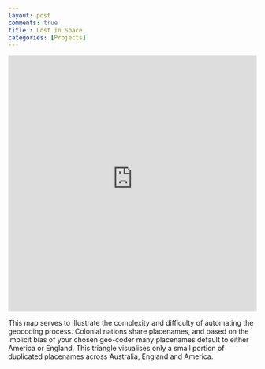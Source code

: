```yaml
---
layout: post
comments: true
title : Lost in Space
categories: [Projects]
---
```

<iframe width="100%" height="520" frameborder="0" src="https://finnoscarmorgan.carto.com/builder/6b79e793-26c1-40f2-8578-3a414abd1bda/embed" allowfullscreen webkitallowfullscreen mozallowfullscreen oallowfullscreen msallowfullscreen></iframe>

This map serves to illustrate the complexity and difficulty of automating the geocoding process. Colonial nations share placenames, and based on the implicit bias of your chosen geo-coder many placenames default to either America or England. This triangle visualises only a small portion of duplicated placenames across Australia, England and America. 